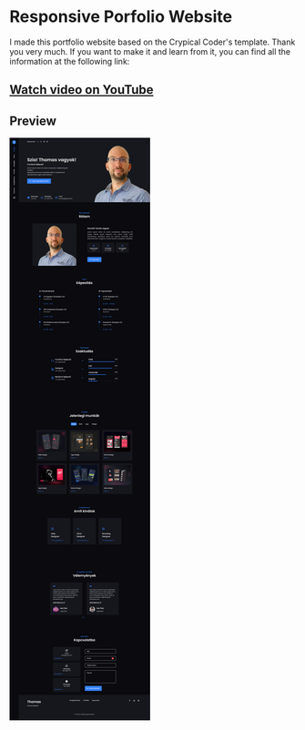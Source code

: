 # Responsive Porfolio Website

I made this portfolio website based on the Crypical Coder's template. Thank you very much.
If you want to make it and learn from it, you can find all the information at the following link:

## [Watch video on YouTube](https://www.youtube.com/watch?v=U1sEN3ELIHY&t=532s)



## Preview
![Preview](https://github.com/Thomas-Horvath/Cryptical_coder_Responsive_porfolio_website/blob/main/assets/img/preview.png)
